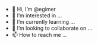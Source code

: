 - 👋 Hi, I’m @egimer
- 👀 I’m interested in ...
- 🌱 I’m currently learning ...
- 💞️ I’m looking to collaborate on ...
- 📫 How to reach me ...

<!---
egimer/egimer is a ✨ special ✨ repository because its `README.md` (this file) appears on your GitHub profile.
You can click the Preview link to take a look at your changes.
--->
